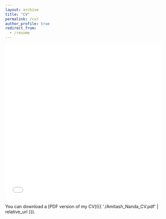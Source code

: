```yaml
---
layout: archive
title: "CV"
permalink: /cv/
author_profile: true
redirect_from:
  - /resume
---
```

<iframe src="{{ './Amitash_Nanda_CV.pdf' | relative_url }}" width="100%" height="500" frameborder="0" marginwidth="0" marginheight="0"></iframe>

You can download a [PDF version of my CV]({{ './Amitash_Nanda_CV.pdf' | relative_url }}).
